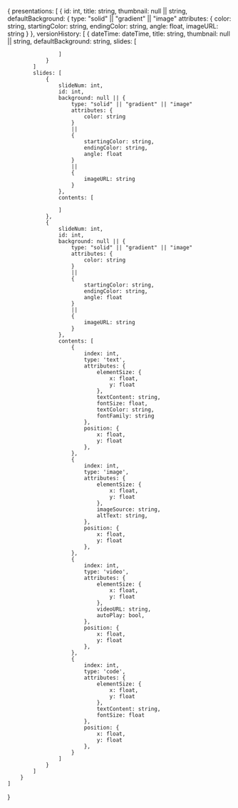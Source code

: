 {
    presentations: [
        {
            id: int,
            title: string,
            thumbnail: null || string,
            defaultBackground: {
                type: "solid" || "gradient" || "image"
                attributes: {
                    color: string,
                    startingColor: string,
                    endingColor: string,
                    angle: float,
                    imageURL: string
                }
            },
            versionHistory: [
                {
                    dateTime: dateTime,
                    title: string,
                    thumbnail: null || string,
                    defaultBackground: string,
                    slides: [

                    ]
                }
            ]
            slides: [
                {
                    slideNum: int,
                    id: int,
                    background: null || {
                        type: "solid" || "gradient" || "image"
                        attributes: {
                            color: string
                        }
                        ||
                        {
                            startingColor: string,
                            endingColor: string,
                            angle: float
                        }
                        ||
                        {
                            imageURL: string
                        }
                    },
                    contents: [

                    ]
                },
                {
                    slideNum: int,
                    id: int,
                    background: null || {
                        type: "solid" || "gradient" || "image"
                        attributes: {
                            color: string
                        }
                        ||
                        {
                            startingColor: string,
                            endingColor: string,
                            angle: float
                        }
                        ||
                        {
                            imageURL: string
                        }
                    },
                    contents: [
                        {
                            index: int,
                            type: 'text',
                            attributes: {
                                elementSize: {
                                    x: float,
                                    y: float
                                },
                                textContent: string,
                                fontSize: float,
                                textColor: string,
                                fontFamily: string
                            },
                            position: {
                                x: float,
                                y: float
                            },
                        },
                        {
                            index: int,
                            type: 'image',
                            attributes: {
                                elementSize: {
                                    x: float,
                                    y: float
                                },
                                imageSource: string,
                                altText: string,
                            },
                            position: {
                                x: float,
                                y: float
                            },
                        },
                        {
                            index: int,
                            type: 'video',
                            attributes: {
                                elementSize: {
                                    x: float,
                                    y: float
                                },
                                videoURL: string,
                                autoPlay: bool,
                            },
                            position: {
                                x: float,
                                y: float
                            },
                        },
                        {
                            index: int,
                            type: 'code',
                            attributes: {
                                elementSize: {
                                    x: float,
                                    y: float
                                },
                                textContent: string,
                                fontSize: float
                            },
                            position: {
                                x: float,
                                y: float
                            },
                        }
                    ]
                }
            ]
        }
    ]
}